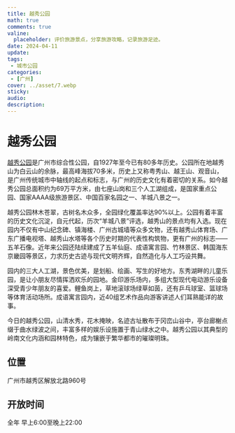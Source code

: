 ```yaml
---
title: 越秀公园
math: true
comments: true
valine:
  placeholder: 评价旅游景点，分享旅游攻略，记录旅游足迹。
date: 2024-04-11
update:
tags: 
 - 城市公园
categories: 
 - [广州]
cover: ../asset/7.webp
sticky:
audio:
description:
---
```

# 越秀公园
[越秀公园](https://gzyuexiupark.org.cn/sy.asp)是广州市综合性公园，自1927年至今已有80多年历史。公园所在地越秀山为白云山的余脉，最高峰海拔70多米，历史上又称粤秀山、越王山、观音山，是广州传统城市中轴线的起点和标志，与广州的历史文化有着密切的关系。如今越秀公园总面积约为69万平方米，由七座山岗和三个人工湖组成，是国家重点公园、国家AAAA级旅游景区、中国百家名园之一、羊城八景之一。


越秀公园林木苍翠，古树名木众多，全园绿化覆盖率达90%以上。公园有着丰富的历史文化沉淀，自元代起，历次“羊城八景”评选，越秀山的景点均有入选。现在园内不仅有中山纪念碑、镇海楼、广州古城墙等众多文物，还有越秀山体育场、广东广播电视塔、越秀山水塔等各个历史时期的代表性构筑物，更有广州的标志——五羊石像。近年来公园还陆续建成了五羊仙庭、成语寓言园、竹林景区、韩国海东京畿园等景区，力求历史古迹与现代文明齐辉，自然造化与人工巧设共舞。


园内的三大人工湖，景色优美，是划船、绘画、写生的好地方。东秀湖畔的儿童乐园，是让小朋友尽情挥洒欢乐的园地。金印游乐场内，多组大型现代电动游乐设备深受青少年朋友的喜爱。鲤鱼岗上，草地滚球场绿草如茵，还有乒乓球室、篮球场等体育活动场所。成语寓言园内，近40组艺术作品向游客讲述人们耳熟能详的故事。


今日的越秀公园，山清水秀，花木掩映，名迹古址散布于冈峦山谷中，亭台廊榭点缀于曲水绿波之间，丰富多样的娱乐设施置于青山绿水之中。越秀公园以其典型的岭南文化内涵和园林特色，成为镶嵌于繁华都市的璀璨明珠。
## 位置
广州市越秀区解放北路960号
## 开放时间
全年 早上6:00至晚上22:00